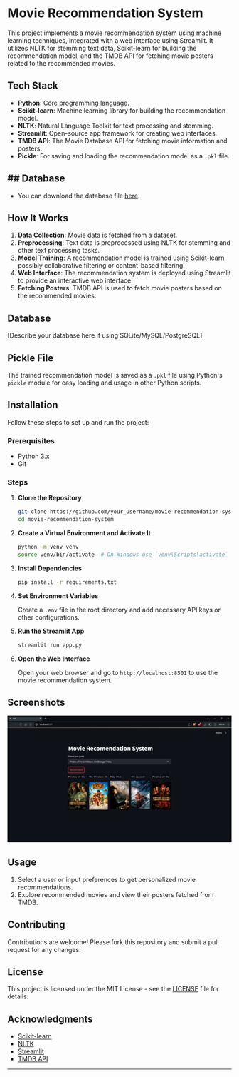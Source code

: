 # Movie Recommendation System

This project implements a movie recommendation system using machine learning techniques, integrated with a web interface using Streamlit. It utilizes NLTK for stemming text data, Scikit-learn for building the recommendation model, and the TMDB API for fetching movie posters related to the recommended movies.

## Tech Stack

- **Python**: Core programming language.
- **Scikit-learn**: Machine learning library for building the recommendation model.
- **NLTK**: Natural Language Toolkit for text processing and stemming.
- **Streamlit**: Open-source app framework for creating web interfaces.
- **TMDB API**: The Movie Database API for fetching movie information and posters.
- **Pickle**: For saving and loading the recommendation model as a `.pkl` file.

## ## Database

- You can download the database file [here](https://www.kaggle.com/datasets/tmdb/tmdb-movie-metadata).


## How It Works

1. **Data Collection**: Movie data is fetched from a dataset.
2. **Preprocessing**: Text data is preprocessed using NLTK for stemming and other text processing tasks.
3. **Model Training**: A recommendation model is trained using Scikit-learn, possibly collaborative filtering or content-based filtering.
4. **Web Interface**: The recommendation system is deployed using Streamlit to provide an interactive web interface.
5. **Fetching Posters**: TMDB API is used to fetch movie posters based on the recommended movies.

## Database

[Describe your database here if using SQLite/MySQL/PostgreSQL]

## Pickle File

The trained recommendation model is saved as a `.pkl` file using Python's `pickle` module for easy loading and usage in other Python scripts.

## Installation

Follow these steps to set up and run the project:

### Prerequisites

- Python 3.x
- Git

### Steps

1. **Clone the Repository**

    ```sh
    git clone https://github.com/your_username/movie-recommendation-system.git
    cd movie-recommendation-system
    ```

2. **Create a Virtual Environment and Activate It**

    ```sh
    python -m venv venv
    source venv/bin/activate  # On Windows use `venv\Scripts\activate`
    ```

3. **Install Dependencies**

    ```sh
    pip install -r requirements.txt
    ```

4. **Set Environment Variables**

    Create a `.env` file in the root directory and add necessary API keys or other configurations.

5. **Run the Streamlit App**

    ```sh
    streamlit run app.py
    ```

6. **Open the Web Interface**

    Open your web browser and go to `http://localhost:8501` to use the movie recommendation system.

## Screenshots

![](https://github.com/VishalxVG/MovieRecommendationSystem/blob/main/Screenshot%20(101).png)


## Usage

1. Select a user or input preferences to get personalized movie recommendations.
2. Explore recommended movies and view their posters fetched from TMDB.

## Contributing

Contributions are welcome! Please fork this repository and submit a pull request for any changes.

## License

This project is licensed under the MIT License - see the [LICENSE](LICENSE) file for details.

## Acknowledgments

- [Scikit-learn](https://scikit-learn.org/)
- [NLTK](https://www.nltk.org/)
- [Streamlit](https://www.streamlit.io/)
- [TMDB API](https://www.themoviedb.org/documentation/api)

---

